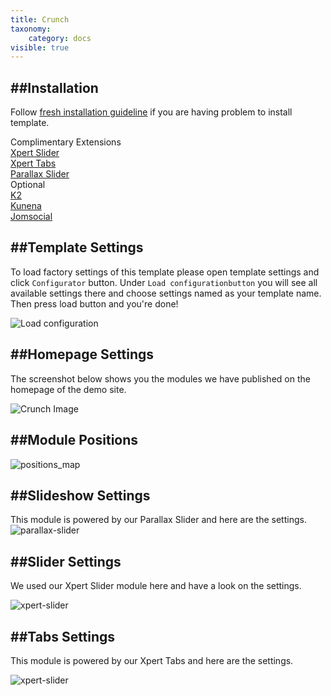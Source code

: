 ```yaml
---
title: Crunch
taxonomy:
    category: docs
visible: true
---
```



##Installation
----------
Follow [fresh installation guideline](http://www.themexpert.com/documentation/expose-framework/getting-started) if you are having problem to install template.


<div class="row">
	<div class="col-md-6">
		<div class="panel panel-primary">
  <!-- Default panel contents -->
  <div class="panel-heading">Complimentary Extensions</div>

  <!-- List group -->
  <div class="list-group">
    <div><a class="list-group-item" href="http://www.themexpert.com/joomla-extensions/xpert-slider">Xpert Slider</a></div>
    <div><a class="list-group-item" href="http://www.themexpert.com/joomla-extensions/xpert-tabs">Xpert Tabs</a></div>
    <div><a class="list-group-item" href="http://www.themexpert.com/joomla-extensions/parallax-slider">Parallax Slider</a></div>
  </div>
</div>
	</div>
	<div class="col-md-6">
		<div class="panel panel-default">
  <!-- Default panel contents -->
  <div class="panel-heading">Optional</div>
  <!-- List group -->
  <div class="list-group">
    <div><a  class="list-group-item" href="http://getk2.org/">K2</a></div>
    <div><a  class="list-group-item" href="http://www.kunena.org/">Kunena</a></div>
    <div><a  class="list-group-item" href="http://www.jomsocial.com/">Jomsocial</a></div>
  </div>
</div>
	</div>
</div>

##Template Settings
----------
To load factory settings of this template please open template settings and click `Configurator` button. Under `Load configurationbutton` you will see all available settings there and choose settings named as your template name. Then press load button and you're done!

![Load configuration](load-configuration.png)

##Homepage Settings
----------
The screenshot below shows you the modules we have published on the homepage of the demo site.

![Crunch Image](home.png)

##Module Positions
----------

![positions_map](positions_map.jpg)

##Slideshow Settings
----------
This module is powered by our Parallax Slider and here are the settings.
![parallax-slider](parallax-slider.png)

##Slider Settings
----------
We used our Xpert Slider module here and have a look on the settings.

![xpert-slider](xpert-slider.png)

##Tabs Settings
----------
This module is powered by our Xpert Tabs and here are the settings.

![xpert-slider](xpert-tabs.png)
